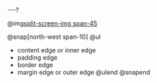 ---?

@img[split-screen-img span-45](template/img/css-box-model.png)

@snap[north-west span-10]
@ul[](false)

- content edge or inner edge
- padding edge
- border edge
- margin edge or outer edge
  @ulend
  @snapend

